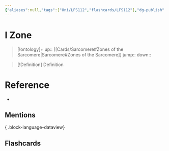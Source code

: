 ```yaml
---
{"aliases":null,"tags":["Uni/LFS112","flashcards/LFS112"],"dg-publish":true,"permalink":"/cards/i-zone/","dgPassFrontmatter":true}
---
```


# I Zone

> [!ontology]+
> up:: [[Cards/Sarcomere#Zones of the Sarcomere\|Sarcomere#Zones of the Sarcomere]]
> jump:: 
> down:: 

> [!Definition] Definition

# Reference

- 

## Mentions


{ .block-language-dataview}

## Flashcards